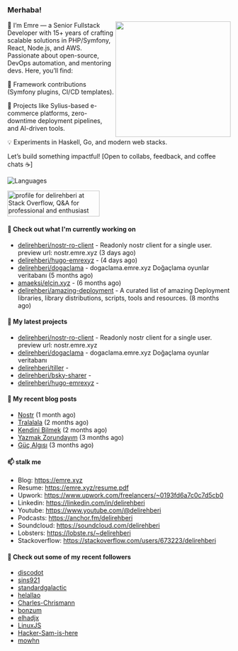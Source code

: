 <h3>Merhaba!</h3>
 

<img align="right" src="https://media.giphy.com/media/ZE6HYckyroMWwSp11C/giphy-downsized.gif" width="260">

👋 I’m Emre — a Senior Fullstack Developer with 15+ years of crafting scalable solutions in PHP/Symfony, React, Node.js, and AWS. Passionate about open-source, DevOps automation, and mentoring devs. Here, you’ll find:

🔧 Framework contributions (Symfony plugins, CI/CD templates).

🚀 Projects like Sylius-based e-commerce platforms, zero-downtime deployment pipelines, and AI-driven tools.

💡 Experiments in Haskell, Go, and modern web stacks.

Let’s build something impactful! [Open to collabs, feedback, and coffee chats ☕]

![Languages](https://github-readme-stats.vercel.app/api/top-langs/?username=delirehberi&layout=compact)

<a href="https://stackoverflow.com/users/673223/delirehberi"><img src="https://stackoverflow.com/users/flair/673223.png" width="208" height="58" alt="profile for delirehberi at Stack Overflow, Q&amp;A for professional and enthusiast programmers" title="profile for delirehberi at Stack Overflow, Q&amp;A for professional and enthusiast programmers"></a>

#### 👷 Check out what I'm currently working on

- [delirehberi/nostr-ro-client](https://github.com/delirehberi/nostr-ro-client) - Readonly nostr client for a single user. preview url: nostr.emre.xyz (3 days ago)
- [delirehberi/hugo-emrexyz](https://github.com/delirehberi/hugo-emrexyz) -  (4 days ago)
- [delirehberi/dogaclama](https://github.com/delirehberi/dogaclama) - dogaclama.emre.xyz Doğaçlama oyunlar veritabanı (5 months ago)
- [amaeksi/elcin.xyz](https://github.com/amaeksi/elcin.xyz) -  (6 months ago)
- [delirehberi/amazing-deployment](https://github.com/delirehberi/amazing-deployment) - A curated list of amazing Deployment libraries, library distributions, scripts, tools and resources. (8 months ago)

#### 🌱 My latest projects

- [delirehberi/nostr-ro-client](https://github.com/delirehberi/nostr-ro-client) - Readonly nostr client for a single user. preview url: nostr.emre.xyz
- [delirehberi/dogaclama](https://github.com/delirehberi/dogaclama) - dogaclama.emre.xyz Doğaçlama oyunlar veritabanı
- [delirehberi/tiller](https://github.com/delirehberi/tiller) - 
- [delirehberi/bsky-sharer](https://github.com/delirehberi/bsky-sharer) - 
- [delirehberi/hugo-emrexyz](https://github.com/delirehberi/hugo-emrexyz) - 

#### 📜 My recent blog posts 

- [Nostr](https://emre.xyz/posts/nostr/) (1 month ago)
- [Tralalala](https://emre.xyz/posts/tralalala/) (2 months ago)
- [Kendini Bilmek](https://emre.xyz/posts/kendini-bilmek/) (2 months ago)
- [Yazmak Zorundayım](https://emre.xyz/posts/yazmak-zorundayim/) (3 months ago)
- [Güç Algısı](https://emre.xyz/posts/guc-algisi/) (3 months ago) 

#### 📫 stalk me

- Blog: https://emre.xyz 
- Resume: https://emre.xyz/resume.pdf
- Upwork: https://www.upwork.com/freelancers/~0193fd6a7c0c7d5cb0
- Linkedin: https://linkedin.com/in/delirehberi 
- Youtube: https://www.youtube.com/@delirehberi
- Podcasts: https://anchor.fm/delirehberi
- Soundcloud: https://soundcloud.com/delirehberi
- Lobsters: https://lobste.rs/~delirehberi
- Stackoverflow: https://stackoverflow.com/users/673223/delirehberi


#### 👯 Check out some of my recent followers

- [discodot](https://github.com/discodot)
- [sins921](https://github.com/sins921)
- [standardgalactic](https://github.com/standardgalactic)
- [helallao](https://github.com/helallao)
- [Charles-Chrismann](https://github.com/Charles-Chrismann)
- [bonzum](https://github.com/bonzum)
- [elhadjx](https://github.com/elhadjx)
- [LinuxJS](https://github.com/LinuxJS)
- [Hacker-Sam-is-here](https://github.com/Hacker-Sam-is-here)
- [mowhn](https://github.com/mowhn)



